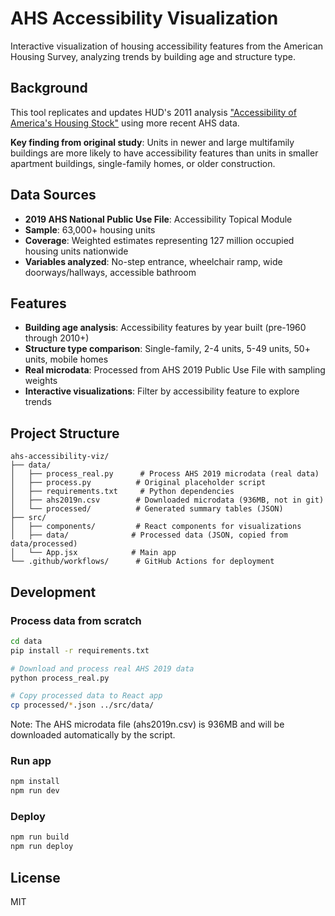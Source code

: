 # AHS Accessibility Visualization

Interactive visualization of housing accessibility features from the American Housing Survey, analyzing trends by building age and structure type.

## Background

This tool replicates and updates HUD's 2011 analysis ["Accessibility of America's Housing Stock"](https://www.huduser.gov/portal/sites/default/files/pdf/accessibility-america-housingStock.pdf) using more recent AHS data.

**Key finding from original study**: Units in newer and large multifamily buildings are more likely to have accessibility features than units in smaller apartment buildings, single-family homes, or older construction.

## Data Sources

- **2019 AHS National Public Use File**: Accessibility Topical Module
- **Sample**: 63,000+ housing units
- **Coverage**: Weighted estimates representing 127 million occupied housing units nationwide
- **Variables analyzed**: No-step entrance, wheelchair ramp, wide doorways/hallways, accessible bathroom

## Features

- **Building age analysis**: Accessibility features by year built (pre-1960 through 2010+)
- **Structure type comparison**: Single-family, 2-4 units, 5-49 units, 50+ units, mobile homes
- **Real microdata**: Processed from AHS 2019 Public Use File with sampling weights
- **Interactive visualizations**: Filter by accessibility feature to explore trends

## Project Structure

```
ahs-accessibility-viz/
├── data/
│   ├── process_real.py      # Process AHS 2019 microdata (real data)
│   ├── process.py          # Original placeholder script
│   ├── requirements.txt     # Python dependencies
│   ├── ahs2019n.csv        # Downloaded microdata (936MB, not in git)
│   └── processed/          # Generated summary tables (JSON)
├── src/
│   ├── components/         # React components for visualizations
│   ├── data/              # Processed data (JSON, copied from data/processed)
│   └── App.jsx            # Main app
└── .github/workflows/      # GitHub Actions for deployment
```

## Development

### Process data from scratch

```bash
cd data
pip install -r requirements.txt

# Download and process real AHS 2019 data
python process_real.py

# Copy processed data to React app
cp processed/*.json ../src/data/
```

Note: The AHS microdata file (ahs2019n.csv) is 936MB and will be downloaded automatically by the script.

### Run app

```bash
npm install
npm run dev
```

### Deploy

```bash
npm run build
npm run deploy
```

## License

MIT
